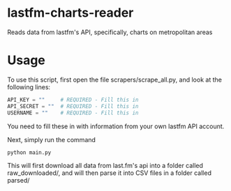 lastfm-charts-reader
====================

Reads data from lastfm&#39;s API, specifically, charts on metropolitan areas


Usage
====================
To use this script, first open the file scrapers/scrape_all.py,
and look at the following lines:

```python
API_KEY = ""     # REQUIRED - Fill this in
API_SECRET = ""  # REQUIRED - Fill this in  
USERNAME = ""    # REQUIRED - Fill this in
```

You need to fill these in with information from your own lastfm API account.

Next, simply run the command

```bash
python main.py
```

This will first download all data from last.fm's api into a folder called
raw_downloaded/, and will then parse it into CSV files in a folder called
parsed/
